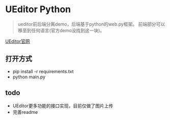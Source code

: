 # UEditor Python
> ueditor前后端分离demo，后端基于python的web.py框架。
> 前端部分可以移至到任何语言(官方demo没找到这一块)。

[UEditor官网](http://ueditor.baidu.com/website/index.html)

## 打开方式
* pip install -r requirements.txt
* python main.py

## todo
* UEditor更多功能的接口实现，目前仅做了图片上传
* 完善readme
